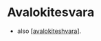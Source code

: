 # Avalokitesvara

- also [[avalokiteshvara]].


[//begin]: # "Autogenerated link references for markdown compatibility"
[avalokiteshvara]: avalokiteshvara "Avalokiteshvara"
[//end]: # "Autogenerated link references"
